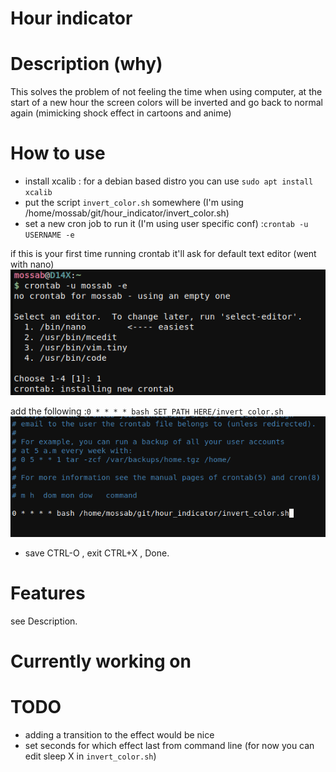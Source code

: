# Hour indicator

# Description (why)
This solves the problem of not feeling the time when using computer, at the start of a new hour the screen colors
will be inverted and go back to normal again (mimicking shock effect in cartoons and anime)
# How to use
- install xcalib : for a debian based distro you can use `sudo apt install xcalib`
- put the script `invert_color.sh` somewhere (I'm using /home/mossab/git/hour_indicator/invert_color.sh)
- set a new cron job to run it (I'm using user specific conf) :`crontab -u USERNAME -e`

if this is your first time running crontab it'll ask for default text editor (went with nano)
![](images/newcron.png)

add the following :`0 * * * * bash SET_PATH_HERE/invert_color.sh`
![](images/cronsyntx.png)
- save CTRL-O , exit CTRL+X , Done.
# Features 
see Description. 
# Currently working on

# TODO
- adding a transition to the effect would be nice
- set seconds for which effect last from command line (for now you can edit sleep X in `invert_color.sh`)
